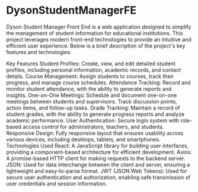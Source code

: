 # DysonStudentManagerFE
Dyson Student Manager Front End is a web application designed to simplify the management of student information for educational institutions. This project leverages modern front-end technologies to provide an intuitive and efficient user experience. Below is a brief description of the project's key features and technologies:

Key Features
Student Profiles: Create, view, and edit detailed student profiles, including personal information, academic records, and contact details.
Course Management: Assign students to courses, track their progress, and manage course schedules.
Attendance Tracking: Record and monitor student attendance, with the ability to generate reports and insights.
One-on-One Meetings: Schedule and document one-on-one meetings between students and supervisors. Track discussion points, action items, and follow-up tasks.
Grade Tracking: Maintain a record of student grades, with the ability to generate progress reports and analyze academic performance.
User Authentication: Secure login system with role-based access control for administrators, teachers, and students.
Responsive Design: Fully responsive layout that ensures usability across various devices, including desktops, tablets, and smartphones.
Technologies Used
React: A JavaScript library for building user interfaces, providing a component-based architecture for efficient development.
Axios: A promise-based HTTP client for making requests to the backend server.
JSON: Used for data interchange between the client and server, ensuring a lightweight and easy-to-parse format.
JWT (JSON Web Tokens): Used for secure user authentication and authorization, enabling safe transmission of user credentials and session information.
